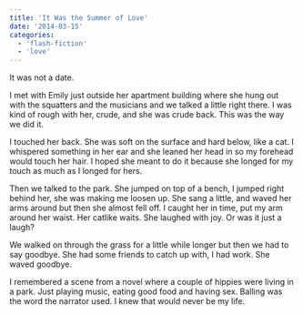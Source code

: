 ```yaml
---
title: 'It Was the Summer of Love'
date: '2014-03-15'
categories:
  - 'flash-fiction'
  - 'love'
---
```


It was not a date.

<!-- truncate -->


I met with Emily just outside her apartment building where she hung out with the
squatters and the musicians and we talked a little right there. I was kind of
rough with her, crude, and she was crude back. This was the way we did it.

I touched her back. She was soft on the surface and hard below, like a cat. I
whispered something in her ear and she leaned her head in so my forehead would
touch her hair. I hoped she meant to do it because she longed for my touch as
much as I longed for hers.

Then we talked to the park. She jumped on top of a bench, I jumped right behind
her, she was making me loosen up. She sang a little, and waved her arms around
but then she almost fell off. I caught her in time, put my arm around her waist.
Her catlike waits. She laughed with joy. Or was it just a laugh?

We walked on through the grass for a little while longer but then we had to say
goodbye. She had some friends to catch up with, I had work. She waved goodbye.

I remembered a scene from a novel where a couple of hippies were living in a
park. Just playing music, eating good food and having sex. Balling was the word
the narrator used. I knew that would never be my life.
